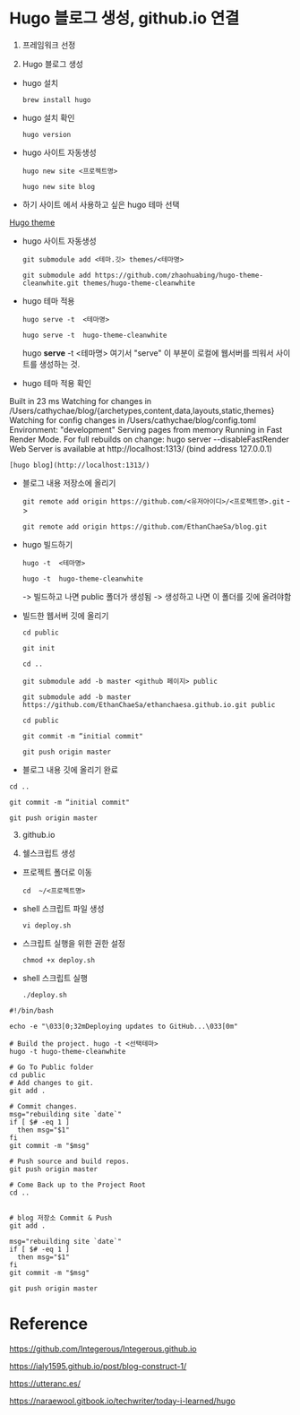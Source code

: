 # Hugo 블로그 생성, github.io 연결


1. 프레임워크 선정

2. Hugo 블로그 생성

  * hugo 설치
  
    `brew install hugo`
  
  * hugo 설치 확인 
  
    `hugo version`

  * hugo 사이트 자동생성
  
    `hugo new site <프로젝트명>`

    `hugo new site blog`


  * 하기 사이트 에서 사용하고 싶은 hugo 테마 선택
  
   [Hugo theme](https://themes.gohugo.io/)
    
  * hugo 사이트 자동생성
  
    `git submodule add <테마.깃> themes/<테마명>`
    
    `git submodule add https://github.com/zhaohuabing/hugo-theme-cleanwhite.git themes/hugo-theme-cleanwhite`
    
  * hugo 테마 적용
  
    `hugo serve -t  <테마명>`
    
    `hugo serve -t  hugo-theme-cleanwhite`
    
    hugo **serve** -t <테마명> 여기서 "serve" 이 부분이 로컬에 웹서버를 띄워서 사이트를 생성하는 것.
    
  * hugo 테마 적용 확인
  
Built in 23 ms
Watching for changes in /Users/cathychae/blog/{archetypes,content,data,layouts,static,themes}
Watching for config changes in /Users/cathychae/blog/config.toml
Environment: "development"
Serving pages from memory
Running in Fast Render Mode. For full rebuilds on change: hugo server --disableFastRender
Web Server is available at http://localhost:1313/ (bind address 127.0.0.1)

    [hugo blog](http://localhost:1313/) 
    
    
  * 블로그 내용 저장소에 올리기
  
    `git remote add origin https://github.com/<유저아이디>/<프로젝트명>.git`
    -> 

    `git remote add origin https://github.com/EthanChaeSa/blog.git`
    
    
  * hugo 빌드하기 
  
    `hugo -t  <테마명>`

    `hugo -t  hugo-theme-cleanwhite`
    
    -> 빌드하고 나면 public 폴더가 생성됨
    -> 생성하고 나면 이 폴더를 깃에 올려야함
    
    
  * 빌드한 웹서버 깃에 올리기 
  
    `cd public`

    `git init`
    
    `cd ..`
    
    `git submodule add -b master <github 페이지> public`

    `git submodule add -b master https://github.com/EthanChaeSa/ethanchaesa.github.io.git public`
    
    `cd public`
    
    `git commit -m “initial commit"`
    
    `git push origin master`

   * 블로그 내용 깃에 올리기 완료
     
    cd ..
    
    git commit -m “initial commit"
    
    git push origin master
   
    
  
3. github.io 

4. 쉘스크립트 생성

* 프로젝트 폴더로 이동

    `cd  ~/<프로젝트명>`
    
* shell 스크립트 파일 생성

     `vi deploy.sh`
     
* 스크립트 실행을 위한 권한 설정

   `chmod +x deploy.sh`

* shell 스크립트 실행
  
    `./deploy.sh`



```
#!/bin/bash

echo -e "\033[0;32mDeploying updates to GitHub...\033[0m"

# Build the project. hugo -t <선택테마>
hugo -t hugo-theme-cleanwhite

# Go To Public folder
cd public
# Add changes to git.
git add .

# Commit changes.
msg="rebuilding site `date`"
if [ $# -eq 1 ]
  then msg="$1"
fi
git commit -m "$msg"

# Push source and build repos.
git push origin master

# Come Back up to the Project Root
cd ..


# blog 저장소 Commit & Push
git add .

msg="rebuilding site `date`"
if [ $# -eq 1 ]
  then msg="$1"
fi
git commit -m "$msg"

git push origin master
```



# Reference
https://github.com/Integerous/Integerous.github.io

https://ialy1595.github.io/post/blog-construct-1/

https://utteranc.es/

https://naraewool.gitbook.io/techwriter/today-i-learned/hugo


  
